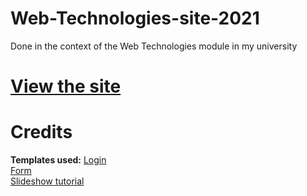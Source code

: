 # Web-Technologies-site-2021
Done in the context of the Web Technologies module in my university

# [**View the site**](https://yeshey.github.io/Web-Technologies-site-2021/home.html)

# Credits
**Templates used:**
[Login](https://github.com/malerey/css-login-form)  
[Form](https://github.com/siwalikm/quick-form-css)  
[Slideshow tutorial](https://www.youtube.com/watch?v=9Irz0c-6UGw)  
